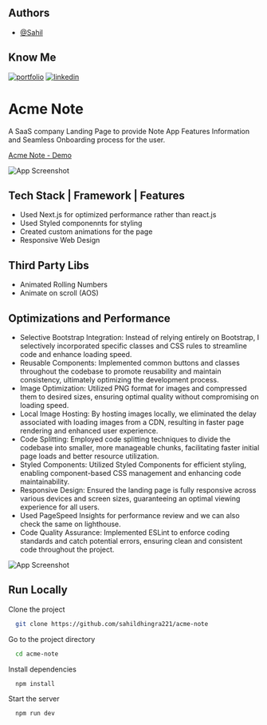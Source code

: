 
## Authors

- [@Sahil](https://github.com/sahildhingra221)


## Know Me
[![portfolio](https://img.shields.io/badge/my_portfolio-000?style=for-the-badge&logo=ko-fi&logoColor=white)](https://sahildhingra221.github.io/)
[![linkedin](https://img.shields.io/badge/linkedin-0A66C2?style=for-the-badge&logo=linkedin&logoColor=white)](https://www.linkedin.com/in/sahil-dhingra-772447118/)


# Acme Note

A SaaS company Landing Page to provide Note App Features Information and Seamless Onboarding process for the user.

[Acme Note - Demo](https://acme-note.netlify.app)

![App Screenshot](https://ik.imagekit.io/sahildhingra/Capture.PNG)
## Tech Stack | Framework | Features

- Used Next.js for optimized performance rather than react.js
- Used Styled componennts for styling 
- Created custom animations for the page
- Responsive Web Design

## Third Party Libs

- Animated Rolling Numbers
- Animate on scroll (AOS)



## Optimizations and Performance

- Selective Bootstrap Integration: Instead of relying entirely on Bootstrap, I selectively incorporated specific classes and CSS rules to streamline code and enhance loading speed.
- Reusable Components: Implemented common buttons and classes throughout the codebase to promote reusability and maintain consistency, ultimately optimizing the development process.
- Image Optimization: Utilized PNG format for images and compressed them to desired sizes, ensuring optimal quality without compromising on loading speed.
- Local Image Hosting: By hosting images locally, we eliminated the delay associated with loading images from a CDN, resulting in faster page rendering and enhanced user experience.
- Code Splitting: Employed code splitting techniques to divide the codebase into smaller, more manageable chunks, facilitating faster initial page loads and better resource utilization.
- Styled Components: Utilized Styled Components for efficient styling, enabling component-based CSS management and enhancing code maintainability.
- Responsive Design: Ensured the landing page is fully responsive across various devices and screen sizes, guaranteeing an optimal viewing experience for all users.
- Used PageSpeed Insights for performance review and we can also check the same on lighthouse.
- Code Quality Assurance: Implemented ESLint to enforce coding standards and catch potential errors, ensuring clean and consistent code throughout the project.

![App Screenshot](https://ik.imagekit.io/sahildhingra/app-performance.PNG)

## Run Locally

Clone the project

```bash
  git clone https://github.com/sahildhingra221/acme-note
```

Go to the project directory

```bash
  cd acme-note
```

Install dependencies

```bash
  npm install
```

Start the server

```bash
  npm run dev
```

